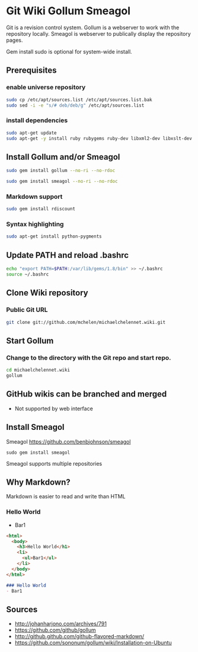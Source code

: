 # Git Wiki Gollum Smeagol
Git is a revision control system. Gollum is a webserver to work with the repository locally. Smeagol is webserver to publically display the repository pages.



Gem install sudo is optional for system-wide install.


## Prerequisites
### enable universe repository
```bash
sudo cp /etc/apt/sources.list /etc/apt/sources.list.bak
sudo sed -i -e "s/# deb/deb/g" /etc/apt/sources.list
```
### install dependencies
```bash
sudo apt-get update
sudo apt-get -y install ruby rubygems ruby-dev libxml2-dev libxslt-dev
```

## Install Gollum and/or Smeagol
```bash
sudo gem install gollum --no-ri --no-rdoc

sudo gem install smeagol --no-ri --no-rdoc
```

### Markdown support
```bash
sudo gem install rdiscount
```

### Syntax highlighting
```bash
sudo apt-get install python-pygments
```

## Update PATH and reload .bashrc
```bash
echo "export PATH=$PATH:/var/lib/gems/1.8/bin" >> ~/.bashrc
source ~/.bashrc
```

## Clone Wiki repository
### Public Git URL
```bash
git clone git://github.com/mchelen/michaelchelennet.wiki.git
```


## Start Gollum
### Change to the directory with the Git repo and start repo.
```bash
cd michaelchelennet.wiki
gollum
```




## GitHub wikis can be branched and merged
 - Not supported by web interface






## Install Smeagol
Smeagol
https://github.com/benbjohnson/smeagol
```
sudo gem install smeagol
```

Smeagol supports multiple repositories


## Why Markdown?
Markdown is easier to read and write than HTML


### Hello World
- Bar1

```html
<html>
  <body>
    <h3>Hello World</h1>
    <li>
      <ul>Bar1</ul>
    </li>
  </body>
</html>
```

```markdown
### Hello World
- Bar1
```


## Sources

- http://johanharjono.com/archives/791
- https://github.com/github/gollum
- http://github.github.com/github-flavored-markdown/
- https://github.com/sononum/gollum/wiki/Installation-on-Ubuntu
